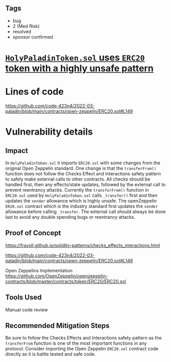 ## Tags

- bug
- 2 (Med Risk)
- resolved
- sponsor confirmed

# [`HolyPaladinToken.sol` uses `ERC20` token with a highly unsafe pattern](https://github.com/code-423n4/2022-03-paladin-findings/issues/3) 

# Lines of code

https://github.com/code-423n4/2022-03-paladin/blob/main/contracts/open-zeppelin/ERC20.sol#L149


# Vulnerability details

## Impact
In `HolyPaladinToken.sol` it imports `ERC20.sol` with some changes from the original Open Zeppelin standard.  One change is that the `transferFrom()` function does not follow the Checks Effect and Interactions safety pattern to safely make external calls to other contracts. All checks should be handled first, then any effects/state updates,  followed by the external call to prevent reentrancy attacks.  Currently the `transferFrom()` function in `ERC20.sol` used by `HolyPaladinToken.sol` calls `_transfer()` first and then updates the `sender` allowance which is highly unsafe.  The openZeppelin `ER20.sol` contract which is the industry standard first updates the `sender` allowance before calling `_transfer`.  The external call should always be done last to avoid any double spending bugs or reentrancy attacks. 

## Proof of Concept
https://fravoll.github.io/solidity-patterns/checks_effects_interactions.html

https://github.com/code-423n4/2022-03-paladin/blob/main/contracts/open-zeppelin/ERC20.sol#L149

Open Zeppelins Implementation
https://github.com/OpenZeppelin/openzeppelin-contracts/blob/master/contracts/token/ERC20/ERC20.sol

## Tools Used
Manual code review 

## Recommended Mitigation Steps
Be sure to follow the Checks Effects and Interactions safety pattern as the `transferFrom` function is one of the most important functions in any protocol.  Consider importing the Open Zeppelin `ERC20.sol` contract code directly as it is battle tested and safe code. 

